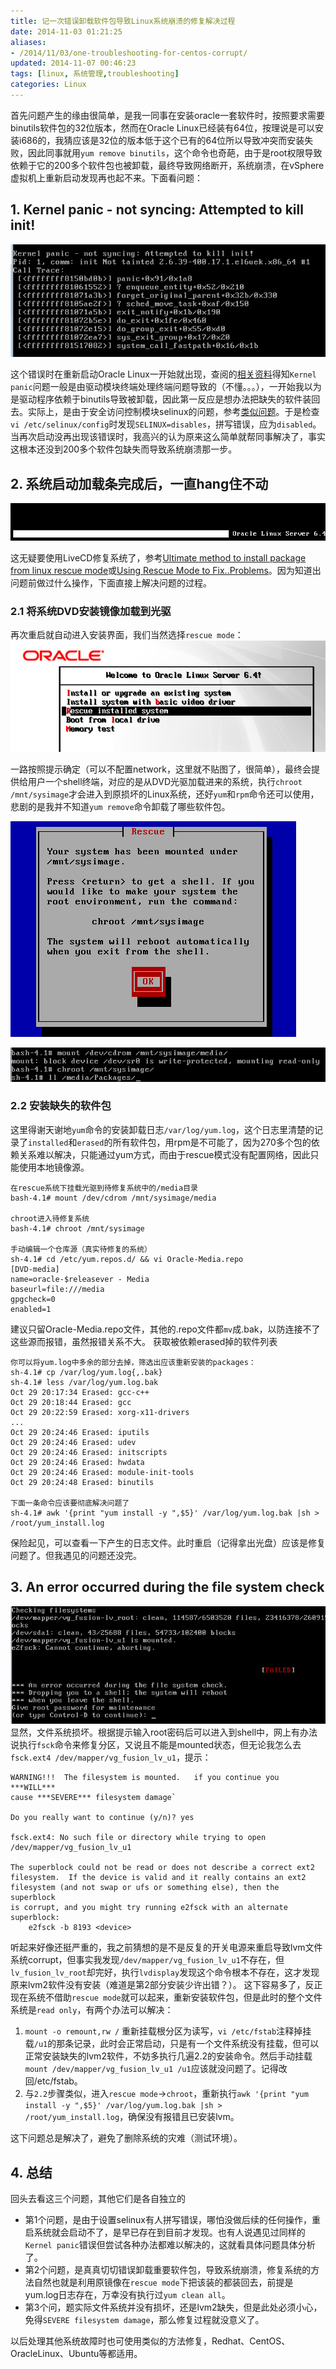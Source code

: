 ```yaml
---
title: 记一次错误卸载软件包导致Linux系统崩溃的修复解决过程
date: 2014-11-03 01:21:25
aliases:
- /2014/11/03/one-troubleshooting-for-centos-corrupt/
updated: 2014-11-07 00:46:23
tags: [linux, 系统管理,troubleshooting]
categories: Linux
---
```


首先问题产生的缘由很简单，是我一同事在安装oracle一套软件时，按照要求需要binutils软件包的32位版本，然而在Oracle Linux已经装有64位，按理说是可以安装i686的，我猜应该是32位的版本低于这个已有的64位所以导致冲突而安装失败，因此同事就用`yum remove binutils`，这个命令也奇葩，由于是root权限导致依赖于它的200多个软件包也被卸载，最终导致网络断开，系统崩溃，在vSphere虚拟机上重新启动发现再也起不来。下面看问题：
## 1. Kernel panic - not syncing: Attempted to kill init! ##
![kernel_panic][1]

<!-- more -->

这个错误时在重新启动Oracle Linux一开始就出现，查阅的[相关资料](http://blog.51osos.com/linux/linux-kernel-panic/)得知`Kernel panic`问题一般是由驱动模块终端处理终端问题导致的（不懂。。。），一开始我以为是驱动程序依赖于binutils导致被卸载，因此第一反应是想办法把缺失的软件装回去。实际上，是由于安全访问控制模块selinux的问题，参考[类似问题](http://stackoverflow.com/questions/12867591/how-to-solve-kernel-panic-not-syncing-attempted-to-kill-init-without-er)。于是检查`vi /etc/selinux/config`时发现`SELINUX=disables`，拼写错误，应为`disabled`。
当再次启动没再出现该错误时，我高兴的认为原来这么简单就帮同事解决了，事实这根本还没到200多个软件包缺失而导致系统崩溃那一步。

## 2. 系统启动加载条完成后，一直hang住不动 ##
![boot_hang][2]

这无疑要使用LiveCD修复系统了，参考[Ultimate method to install package from linux rescue mode](http://www.slashroot.in/ultimate-method-install-package-linux-rescue-mode)或[Using Rescue Mode to Fix..Problems](https://access.redhat.com/documentation/en-US/Red_Hat_Enterprise_Linux/6/html/Installation_Guide/rescuemode_drivers.html)。因为知道出问题前做过什么操作，下面直接上解决问题的过程。

### 2.1 将系统DVD安装镜像加载到光驱 ###
再次重启就自动进入安装界面，我们当然选择`rescue mode`：
![rescue_mode][3]

一路按照提示确定（可以不配置network，这里就不贴图了，很简单），最终会提供给用户一个shell终端，对应的是从DVD光驱加载进来的系统，执行`chroot /mnt/sysimage`才会进入到原损坏的Linux系统，还好`yum`和`rpm`命令还可以使用，悲剧的是我并不知道`yum remove`命令卸载了哪些软件包。


![chroot_sysimage][4]

![start_shell_mount][5]

### 2.2 安装缺失的软件包 ###
这里得谢天谢地`yum`命令的安装卸载日志`/var/log/yum.log`，这个日志里清楚的记录了`installed`和`erased`的所有软件包，用rpm是不可能了，因为270多个包的依赖关系难以解决，只能通过yum方式，而由于rescue模式没有配置网络，因此只能使用本地镜像源。
```
在rescue系统下挂载光驱到待修复系统中的/media目录
bash-4.1# mount /dev/cdrom /mnt/sysimage/media

chroot进入待修复系统
bash-4.1# chroot /mnt/sysimage

手动编辑一个仓库源（真实待修复的系统）
sh-4.1# cd /etc/yum.repos.d/ && vi Oracle-Media.repo
[DVD-media]
name=oracle-$releasever - Media
baseurl=file:///media
gpgcheck=0
enabled=1
```
建议只留Oracle-Media.repo文件，其他的.repo文件都`mv`成.bak，以防连接不了这些源而报错，虽然报错关系不大。
获取被依赖erased掉的软件列表
```
你可以将yum.log中多余的部分去掉，筛选出应该重新安装的packages：
sh-4.1# cp /var/log/yum.log{,.bak}
sh-4.1# less /var/log/yum.log.bak
Oct 29 20:17:34 Erased: gcc-c++
Oct 29 20:18:44 Erased: gcc
Oct 29 20:22:59 Erased: xorg-x11-drivers
...
Oct 29 20:24:46 Erased: iputils
Oct 29 20:24:46 Erased: udev
Oct 29 20:24:46 Erased: initscripts
Oct 29 20:24:46 Erased: hwdata
Oct 29 20:24:46 Erased: module-init-tools
Oct 29 20:24:48 Erased: binutils

下面一条命令应该要彻底解决问题了
sh-4.1# awk '{print "yum install -y ",$5}' /var/log/yum.log.bak |sh > /root/yum_install.log
```
保险起见，可以查看一下产生的日志文件。此时重启（记得拿出光盘）应该是修复问题了。但我遇见的问题还没完。

## 3. An error occurred during the file system check ##
![filesystem_check_error][6]
显然，文件系统损坏。根据提示输入root密码后可以进入到shell中，网上有办法说执行`fsck`命令来修复分区，又说且不能是mounted状态，但无论我怎么去`fsck.ext4 /dev/mapper/vg_fusion_lv_u1`，提示：
```
WARNING!!!  The filesystem is mounted.   if you continue you ***WILL*** 
cause ***SEVERE*** filesystem damage`

Do you really want to continue (y/n)? yes

fsck.ext4: No such file or directory while trying to open /dev/mapper/vg_fusion_lv_u1

The superblock could not be read or does not describe a correct ext2 
filesystem.  If the device is valid and it really contains an ext2 
filesystem (and not swap or ufs or something else), then the superblock 
is corrupt, and you might try running e2fsck with an alternate superblock:
    e2fsck -b 8193 <device>
```
听起来好像还挺严重的，我之前猜想的是不是反复的开关电源来重启导致lvm文件系统corrupt，但事实我发现`/dev/mapper/vg_fusion_lv_u1`不存在，但`lv_fusion_lv_root`却完好，执行`lvdisplay`发现这个命令根本不存在，这才发现原来lvm2软件没有安装（难道是第2部分安装少许出错？）。
这下容易多了，反正现在系统不借助`rescue mode`就可以起来，重新安装软件包，但是此时的整个文件系统是`read only`，有两个办法可以解决：

1. `mount -o remount,rw /`
重新挂载根分区为读写，`vi /etc/fstab`注释掉挂载`/u1`的那条记录，此时会正常启动，只是有一个文件系统没有挂载，但可以正常安装缺失的lvm2软件，不妨多执行几遍2.2的安装命令。然后手动挂载`mount /dev/mapper/vg_fusion_lv_u1 /u1`应该就没问题了。记得改回/etc/fstab。
2. 与`2.2`步骤类似，进入`rescue mode`→`chroot`，重新执行`awk '{print "yum install -y ",$5}' /var/log/yum.log.bak |sh > /root/yum_install.log`，确保没有报错且已安装lvm。

这下问题总是解决了，避免了删除系统的灾难（测试环境）。

## 4. 总结 ##
回头去看这三个问题，其他它们是各自独立的

- 第1个问题，是由于设置selinux有人拼写错误，哪怕没做后续的任何操作，重启系统就会启动不了，是早已存在到目前才发现。也有人说遇见过同样的`Kernel panic`错误但尝试各种办法都难以解决的，这就看具体问题具体分析了。
- 第2个问题，是真真切切错误卸载重要软件包，导致系统崩溃，修复系统的方法自然也就是利用原镜像在`rescue mode`下把该装的都装回去，前提是yum.log日志存在，万幸没有执行过`yum clean all`。
- 第3个问，题实际文件系统并没有损坏，还是lvm2缺失，但是此处必须小心，免得`SEVERE filesystem damage`，那么修复过程就没意义了。

以后处理其他系统故障时也可使用类似的方法修复，Redhat、CentOS、OracleLinux、Ubuntu等都适用。


  [1]: http://github.com/seanlook/sean-notes-comment/raw/main/static/kernel-panic.png
  [2]: http://github.com/seanlook/sean-notes-comment/raw/main/static/boot_up_fail.png
  [3]: http://github.com/seanlook/sean-notes-comment/raw/main/static/rescue_mode.png
  [4]: http://github.com/seanlook/sean-notes-comment/raw/main/static/chroot_sysimage.png
  [5]: http://github.com/seanlook/sean-notes-comment/raw/main/static/start_shell_mount.png
  [6]: http://github.com/seanlook/sean-notes-comment/raw/main/static/file_system_check.png
